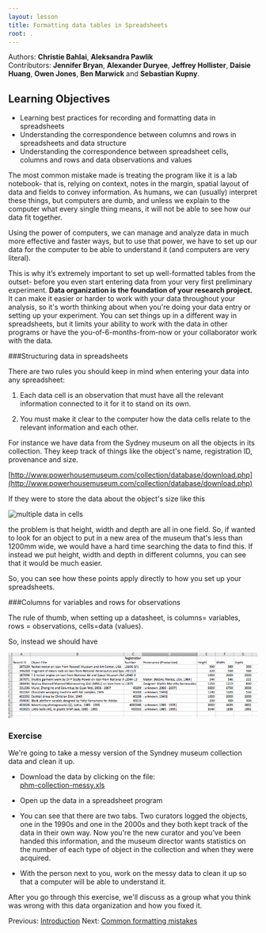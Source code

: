 ```yaml
---
layout: lesson
title: Formatting data tables in Spreadsheets
root: .
---
```


Authors: **Christie Bahlai**, **Aleksandra Pawlik**<br>
Contributors: **Jennifer Bryan**, **Alexander Duryee**, **Jeffrey Hollister**, **Daisie Huang**, **Owen Jones**,
**Ben Marwick** and **Sebastian Kupny**.

## Learning Objectives
* Learning best practices for recording and formatting data in spreadsheets
* Understanding the correspondence between columns and rows in spreadsheets
and data structure
* Understanding the correspondence between spreadsheet cells, columns and rows
and data observations and values


The most common mistake made is treating the
program like it is a lab notebook- that is, relying on context, notes in the
margin, spatial layout of data and fields to convey information. As humans,
we can (usually) interpret these things, but computers are dumb, and unless
we explain to the computer what every single thing means, it will not be able
to see how our data fit together.

Using the power of computers, we can manage and analyze data in much more
effective and faster ways, but to use that power, we have to set up
our data for the computer to be able to understand it (and computers are very
literal).

This is why it’s extremely important to set up well-formatted tables from the
outset- before you even start entering data from your very first preliminary
experiment. **Data organization is the foundation of your research project.**
It can make it easier or harder to work with your data throughout your
analysis, so it's worth thinking about when you're doing your data
entry or setting up your experiment. You can set things up in a different
way in spreadsheets, but it limits your ability to work with the data
in other programs or have the you-of-6-months-from-now or your collaborator
work with the data.


###Structuring data in spreadsheets

There are two rules you should keep in mind when entering your data
into any spreadsheet:

1. Each data cell is an observation that must have all the relevant information
connected to it for it to stand on its own.

2. You must make it clear to the computer how the data cells relate to the
relevant information and each other.

For instance we have data from the Sydney museum on all the objects in
its collection. They keep track of things like the object's name,
registration ID, provenance and size.

[http://www.powerhousemuseum.com/collection/database/download.php](http://www.powerhousemuseum.com/collection/database/download.php)

If they were to store the data about the object's size like this

![multiple data in cells](messy1.png)

the problem is that height, width and depth are all in one field. So, if
wanted to look for an object to put in a new area of the museum that's less
than 1200mm wide, we would have a hard time searching the data to find this.
If instead we put height, width and depth in different columns, you can see
that it would be much easier.


So, you can see how these points apply directly to how you set up your
spreadsheets.

###Columns for variables and rows for observations

The rule of thumb, when setting up a datasheet, is columns= variables,
rows = observations, cells=data (values).

So, instead we should have

![clean data](clean1.png)



### Exercise

We're going to take a messy version of the Syndney museum collection data
and clean it up.

- Download the data by clicking on the file:  
[phm-collection-messy.xls](phm-collection-messy.xls)

- Open up the data in a spreadsheet program

- You can see that there are two tabs. Two curators logged the objects, one in the 1990s and one in the 2000s and they both kept track of the data in their own way. Now you're the new curator and you've been handed this information, and the museum director wants statistics on the number of each type of object in the collection and when they were acquired.

- With the person next to you, work on the messy data to clean it up so
that a computer will be able to understand it.

After you go through this exercise, we'll discuss as a group what you think was wrong with this data organization and how you fixed it.  



Previous: [Introduction](00-intro.html)  Next: [Common formatting mistakes](02-common-mistakes.html)
